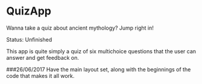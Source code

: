 # QuizApp
Wanna take a quiz about ancient mythology? Jump right in!

Status: Unfinished

This app is quite simply a quiz of six multichoice questions that the user can answer and get feedback on.

###26/06/2017
Have the main layout set, along with the beginnings of the code that makes it all work.
